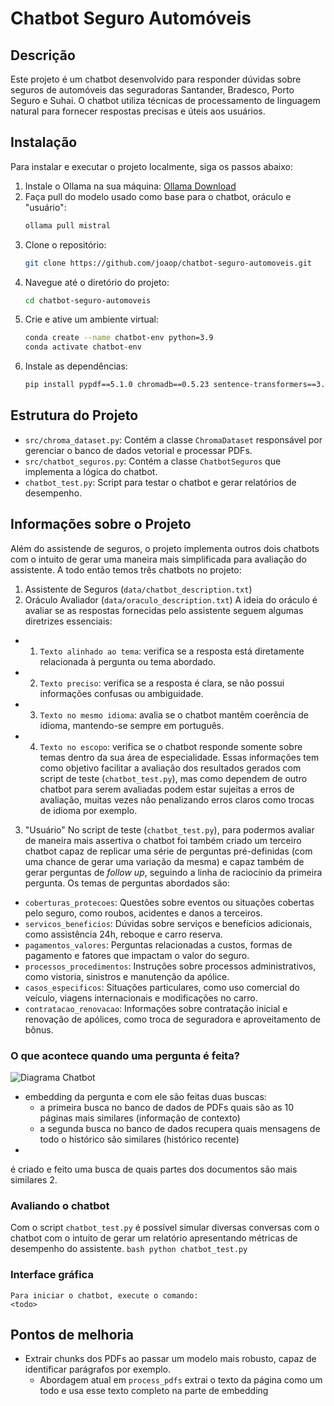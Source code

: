 # Chatbot Seguro Automóveis

## Descrição
Este projeto é um chatbot desenvolvido para responder dúvidas sobre seguros de automóveis das seguradoras Santander, Bradesco, Porto Seguro e Suhai. O chatbot utiliza técnicas de processamento de linguagem natural para fornecer respostas precisas e úteis aos usuários.

## Instalação
Para instalar e executar o projeto localmente, siga os passos abaixo:

1. Instale o Ollama na sua máquina: [Ollama Download](https://ollama.com/download)
2. Faça pull do modelo usado como base para o chatbot, oráculo e "usuário":
    ```bash
    ollama pull mistral
    ```
3. Clone o repositório:
    ```bash
    git clone https://github.com/joaop/chatbot-seguro-automoveis.git
    ```
4. Navegue até o diretório do projeto:
    ```bash
    cd chatbot-seguro-automoveis
    ```
5. Crie e ative um ambiente virtual:
    ```bash
    conda create --name chatbot-env python=3.9
    conda activate chatbot-env
    ```
6. Instale as dependências:
    ```bash
    pip install pypdf==5.1.0 chromadb==0.5.23 sentence-transformers==3.2.1 ipywidgets==8.1.5 ollama==0.4.4 --no-cache-dir
    ```

## Estrutura do Projeto
- `src/chroma_dataset.py`: Contém a classe `ChromaDataset` responsável por gerenciar o banco de dados vetorial e processar PDFs.
- `src/chatbot_seguros.py`: Contém a classe `ChatbotSeguros` que implementa a lógica do chatbot.
- `chatbot_test.py`: Script para testar o chatbot e gerar relatórios de desempenho.

## Informações sobre o Projeto
Além do assistende de seguros, o projeto implementa outros dois chatbots com o intuito de gerar uma maneira mais simplificada para avaliação do assistente. A todo então temos três chatbots no projeto:
1. Assistente de Seguros (`data/chatbot_description.txt`)
2. Oráculo Avaliador (`data/oraculo_description.txt`) 
A ideia do oráculo é avaliar se as respostas fornecidas pelo assistente seguem algumas diretrizes essenciais:
- 1. `Texto alinhado ao tema`: verifica se a resposta está diretamente relacionada à pergunta ou tema abordado.
- 2. `Texto preciso`: verifica se a resposta é clara, se não possui informações confusas ou ambiguidade.
- 3. `Texto no mesmo idioma`: avalia se o chatbot mantêm coerência de idioma, mantendo-se sempre em português.
- 4. `Texto no escopo`: verifica se o chatbot responde somente sobre temas dentro da sua área de especialidade.
Essas informações tem como objetivo facilitar a avaliação dos resultados gerados com script de teste (`chatbot_test.py`), mas como dependem de outro chatbot para serem avaliadas podem estar sujeitas a erros de avaliação, muitas vezes não penalizando erros claros como trocas de idioma por exemplo.
3. "Usuário" 
No script de teste (`chatbot_test.py`), para podermos avaliar de maneira mais assertiva o chatbot foi também criado um terceiro chatbot capaz de replicar uma série de perguntas pré-definidas (com uma chance de gerar uma variação da mesma) e capaz também de gerar perguntas de *follow up*, seguindo a linha de raciocínio da primeira pergunta. 
Os temas de perguntas abordados são:
- `coberturas_protecoes`: Questões sobre eventos ou situações cobertas pelo seguro, como roubos, acidentes e danos a terceiros.  
- `servicos_beneficios`: Dúvidas sobre serviços e benefícios adicionais, como assistência 24h, reboque e carro reserva.  
- `pagamentos_valores`: Perguntas relacionadas a custos, formas de pagamento e fatores que impactam o valor do seguro.  
- `processos_procedimentos`: Instruções sobre processos administrativos, como vistoria, sinistros e manutenção da apólice.  
- `casos_especificos`: Situações particulares, como uso comercial do veículo, viagens internacionais e modificações no carro.  
- `contratacao_renovacao`: Informações sobre contratação inicial e renovação de apólices, como troca de seguradora e aproveitamento de bônus.  

### O que acontece quando uma pergunta é feita?
![Diagrama Chatbot](https://github.com/user-attachments/assets/e0aad4a4-f4c7-49d7-9b97-fbb7bd7de737)

- embedding da pergunta e com ele são feitas duas buscas:
    - a primeira busca no banco de dados de PDFs quais são as 10 páginas mais similares (informação de contexto)
    - a segunda busca no banco de dados recupera quais mensagens de todo o histórico são similares (histórico recente)
- 

é criado e feito uma busca de quais partes dos documentos são mais similares
2.

### Avaliando o chatbot
Com o script `chatbot_test.py` é possível simular diversas conversas com o chatbot com o intuito de gerar um relatório apresentando métricas de desempenho do assistente.
    ```bash
    python chatbot_test.py
    ```

### Interface gráfica
    Para iniciar o chatbot, execute o comando:
    <todo>

## Pontos de melhoria
- Extrair chunks dos PDFs ao passar um modelo mais robusto, capaz de identificar parágrafos por exemplo.
    - Abordagem atual em `process_pdfs` extrai o texto da página como um todo e usa esse texto completo na parte de embedding

